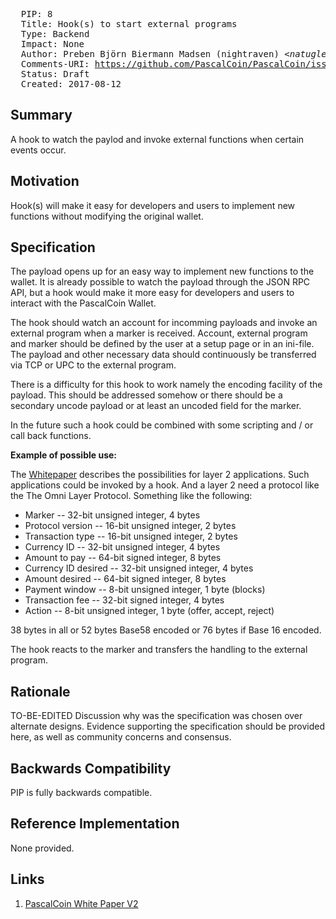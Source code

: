 <pre>
  PIP: 8
  Title: Hook(s) to start external programs
  Type: Backend
  Impact: None
  Author: Preben Björn Biermann Madsen (nightraven) <i>&lt;natugle@gmail.com&gt;</i>
  Comments-URI: <a href="https://github.com/PascalCoin/PascalCoin/issues/48">https://github.com/PascalCoin/PascalCoin/issues/48</a>
  Status: Draft
  Created: 2017-08-12
</pre>

## Summary

A hook to watch the paylod and invoke external functions when certain events occur.
 
## Motivation

Hook(s) will make it easy for developers and users to implement new functions without modifying the original wallet.

## Specification

The payload opens up for an easy way to implement new functions to the wallet. It is already possible to watch the payload through the JSON RPC API, but a hook would make it more easy for developers and users to interact with the PascalCoin Wallet.

The hook should watch an account for incomming payloads and invoke an external program when a marker is received. Account, external program and marker should be defined by the user at a setup page or in an ini-file. The payload and other necessary data should continuously be transferred via TCP or UPC to the external program.

There is a difficulty for this hook to work namely the encoding facility of the payload. This should be addressed somehow or there should be a secondary uncode payload or at least an uncoded field for the marker.

In the future such a hook could be combined with some scripting and / or call back functions.


**Example of possible use:**

The [Whitepaper][1] describes the possibilities for layer 2 applications. Such applications could be invoked by a hook. And a layer 2 need a protocol like the The Omni Layer Protocol. Something like the following:

- Marker -- 32-bit unsigned integer, 4 bytes
- Protocol version -- 16-bit unsigned integer, 2 bytes
- Transaction type -- 16-bit unsigned integer, 2 bytes
- Currency ID -- 32-bit unsigned integer, 4 bytes
- Amount to pay -- 64-bit signed integer, 8 bytes 
- Currency ID desired -- 32-bit unsigned integer, 4 bytes
- Amount desired -- 64-bit signed integer, 8 bytes 
- Payment window -- 8-bit unsigned integer, 1 byte (blocks)
- Transaction fee -- 32-bit signed integer, 4 bytes
- Action -- 8-bit unsigned integer, 1 byte (offer, accept, reject)

38 bytes in all or 52 bytes Base58 encoded or 76 bytes if Base 16 encoded.

The hook reacts to the marker and transfers the handling to the external program.
 
## Rationale

TO-BE-EDITED
Discussion why was the specification was chosen over alternate designs. Evidence supporting the specification should be provided here, as well as community concerns and consensus.

## Backwards Compatibility

PIP is fully backwards compatible.

## Reference Implementation

None provided.
 
## Links

1. [PascalCoin White Paper V2][1]

[1]: https://github.com/PascalCoin/PascalCoin/blob/master/PascalCoinWhitePaperV2.pdf